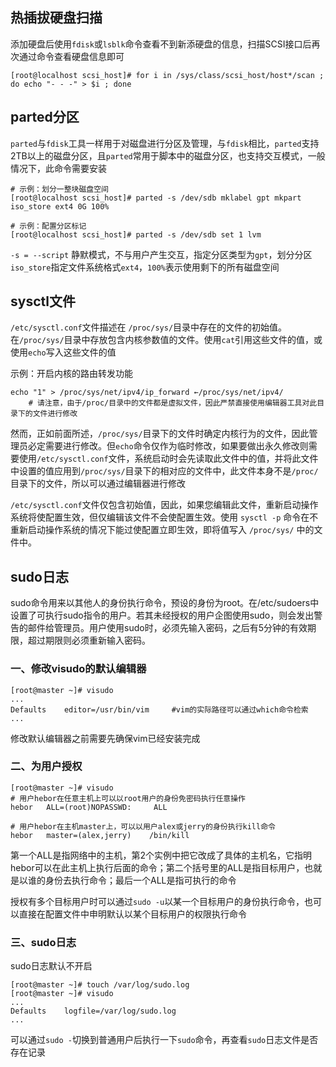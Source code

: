 ## 热插拔硬盘扫描

添加硬盘后使用`fdisk`或`lsblk`命令查看不到新添硬盘的信息，扫描SCSI接口后再次通过命令查看硬盘信息即可

```shell
[root@localhost scsi_host]# for i in /sys/class/scsi_host/host*/scan ; do echo "- - -" > $i ; done
```

## parted分区

`parted`与`fdisk`工具一样用于对磁盘进行分区及管理，与`fdisk`相比，`parted`支持2TB以上的磁盘分区，且`parted`常用于脚本中的磁盘分区，也支持交互模式，一般情况下，此命令需要安装

```
# 示例：划分一整块磁盘空间
[root@localhost scsi_host]# parted -s /dev/sdb mklabel gpt mkpart iso_store ext4 0G 100%

# 示例：配置分区标记
[root@localhost scsi_host]# parted -s /dev/sdb set 1 lvm
```

`-s = --script` 静默模式，不与用户产生交互，指定分区类型为`gpt`，划分分区`iso_store`指定文件系统格式`ext4`，`100%`表示使用剩下的所有磁盘空间

## sysctl文件

`/etc/sysctl.conf`文件描述在 `/proc/sys/`目录中存在的文件的初始值。在`/proc/sys/`目录中存放包含内核参数值的文件。使用`cat`引用这些文件的值，或使用`echo`写入这些文件的值

示例：开启内核的路由转发功能

```
echo "1" > /proc/sys/net/ipv4/ip_forward ←/proc/sys/net/ipv4/
    # 请注意，由于/proc/目录中的文件都是虚拟文件，因此严禁直接使用编辑器工具对此目录下的文件进行修改
```

然而，正如前面所述，`/proc/sys/`目录下的文件时确定内核行为的文件，因此管理员必定需要进行修改。但`echo`命令仅作为临时修改，如果要做出永久修改则需要使用`/etc/sysctl.conf`文件，系统启动时会先读取此文件中的值，并将此文件中设置的值应用到`/proc/sys/`目录下的相对应的文件中，此文件本身不是`/proc/`目录下的文件，所以可以通过编辑器进行修改

`/etc/sysctl.conf`文件仅包含初始值，因此，如果您编辑此文件，重新启动操作系统将使配置生效，但仅编辑该文件不会使配置生效。使用 `sysctl -p` 命令在不重新启动操作系统的情况下能过使配置立即生效，即将值写入 `/proc/sys/` 中的文件中。

## sudo日志

sudo命令用来以其他人的身份执行命令，预设的身份为root。在/etc/sudoers中设置了可执行sudo指令的用户。若其未经授权的用户企图使用sudo，则会发出警告的邮件给管理员。用户使用sudo时，必须先输入密码，之后有5分钟的有效期限，超过期限则必须重新输入密码。

### 一、修改visudo的默认编辑器

```shell
[root@master ~]# visudo
...
Defaults    editor=/usr/bin/vim     #vim的实际路径可以通过which命令检索
...
```

修改默认编辑器之前需要先确保vim已经安装完成

### 二、为用户授权

```shell
[root@master ~]# visudo
# 用户hebor在任意主机上可以以root用户的身份免密码执行任意操作
hebor   ALL=(root)NOPASSWD:     ALL

# 用户hebor在主机master上，可以以用户alex或jerry的身份执行kill命令
hebor   master=(alex,jerry)    /bin/kill
```

第一个ALL是指网络中的主机，第2个实例中把它改成了具体的主机名，它指明hebor可以在此主机上执行后面的命令；第二个括号里的ALL是指目标用户，也就是以谁的身份去执行命令；最后一个ALL是指可执行的命令

授权有多个目标用户时可以通过`sudo -u`以某一个目标用户的身份执行命令，也可以直接在配置文件中申明默认以某个目标用户的权限执行命令

### 三、sudo日志

sudo日志默认不开启

```shell
[root@master ~]# touch /var/log/sudo.log
[root@master ~]# visudo
...
Defaults    logfile=/var/log/sudo.log
...
```

可以通过`sudo -`切换到普通用户后执行一下`sudo`命令，再查看`sudo`日志文件是否存在记录
